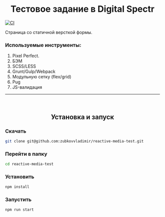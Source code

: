 <h1 align="center">Тестовое задание в Digital Spectr</h1>

[![CI](https://github.com/zubkovvladimir/reactive-media-test/actions/workflows/main.yml/badge.svg)](https://github.com/zubkovvladimir/reactive-media-test/actions/workflows/main.yml)

Страница со статичной версткой формы.

### **Используемые инструменты:**
1. Pixel Perfect. 
2. БЭМ
3. SCSS/LESS
4. Grunt/Gulp/Webpack    
5. Модульную сетку (flex/grid)
6. Pug
7. JS-валидация

---
<br>
<h2 align="center">Установка и запуск</h2>

### Скачать
```sh
git clone git@github.com:zubkovvladimir/reactive-media-test.git
```

### Перейти в папку
```sh
cd reactive-media-test
```

### Установить
```sh
npm install
```

### Запустить
```sh
npm run start
```
